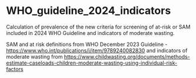 # WHO_guideline_2024_indicators
Calculation of prevalence of the new criteria for screening of at-risk or SAM included in 2024 WHO Guideline and indicators of moderate wasting. 

SAM and at risk definitions from WHO December 2023 Guideline -https://www.who.int/publications/i/item/9789240082830
and indicators of moderate wasting from https://www.childwasting.org/documents/methods-estimate-caseloads-children-moderate-wasting-using-individual-risk-factors
